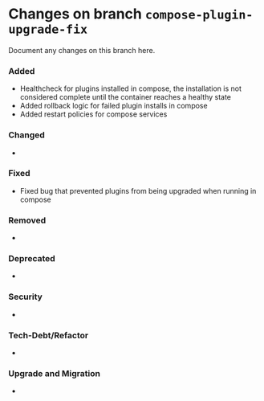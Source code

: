 # Changes on branch `compose-plugin-upgrade-fix`
Document any changes on this branch here.
### Added
- Healthcheck for plugins installed in compose, the installation is not considered complete until the container reaches a healthy state
- Added rollback logic for failed plugin installs in compose
- Added restart policies for compose services

### Changed
- 

### Fixed
- Fixed bug that prevented plugins from being upgraded when running in compose

### Removed
- 

### Deprecated
- 

### Security
- 

### Tech-Debt/Refactor
- 

### Upgrade and Migration
- 
